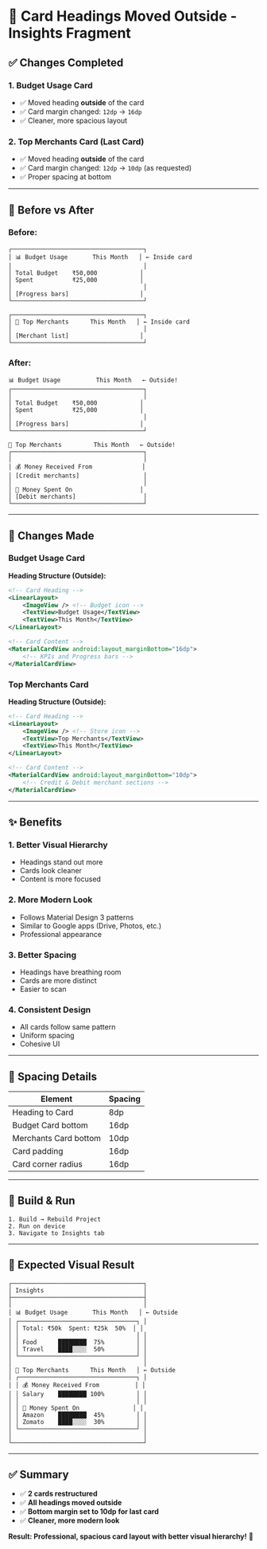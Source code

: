 # 🎨 Card Headings Moved Outside - Insights Fragment

## ✅ Changes Completed

### **1. Budget Usage Card**
- ✅ Moved heading **outside** of the card
- ✅ Card margin changed: `12dp` → `16dp`
- ✅ Cleaner, more spacious layout

### **2. Top Merchants Card** (Last Card)
- ✅ Moved heading **outside** of the card
- ✅ Card margin changed: `12dp` → `10dp` (as requested)
- ✅ Proper spacing at bottom

---

## 🎯 Before vs After

### **Before:**
```
┌─────────────────────────────────────┐
│ 📊 Budget Usage       This Month   │ ← Inside card
│                                     │
│ Total Budget    ₹50,000            │
│ Spent           ₹25,000            │
│                                     │
│ [Progress bars]                    │
└─────────────────────────────────────┘

┌─────────────────────────────────────┐
│ 🏪 Top Merchants      This Month   │ ← Inside card
│                                     │
│ [Merchant list]                    │
└─────────────────────────────────────┘
```

### **After:**
```
📊 Budget Usage          This Month   ← Outside!
┌─────────────────────────────────────┐
│                                     │
│ Total Budget    ₹50,000            │
│ Spent           ₹25,000            │
│                                     │
│ [Progress bars]                    │
└─────────────────────────────────────┘

🏪 Top Merchants         This Month   ← Outside!
┌─────────────────────────────────────┐
│                                     │
│ 💰 Money Received From              │
│ [Credit merchants]                  │
│                                     │
│ 💸 Money Spent On                   │
│ [Debit merchants]                   │
└─────────────────────────────────────┘
```

---

## 📝 Changes Made

### **Budget Usage Card**

**Heading Structure (Outside):**
```xml
<!-- Card Heading -->
<LinearLayout>
    <ImageView /> <!-- Budget icon -->
    <TextView>Budget Usage</TextView>
    <TextView>This Month</TextView>
</LinearLayout>

<!-- Card Content -->
<MaterialCardView android:layout_marginBottom="16dp">
    <!-- KPIs and Progress bars -->
</MaterialCardView>
```

### **Top Merchants Card**

**Heading Structure (Outside):**
```xml
<!-- Card Heading -->
<LinearLayout>
    <ImageView /> <!-- Store icon -->
    <TextView>Top Merchants</TextView>
    <TextView>This Month</TextView>
</LinearLayout>

<!-- Card Content -->
<MaterialCardView android:layout_marginBottom="10dp">
    <!-- Credit & Debit merchant sections -->
</MaterialCardView>
```

---

## ✨ Benefits

### **1. Better Visual Hierarchy**
- Headings stand out more
- Cards look cleaner
- Content is more focused

### **2. More Modern Look**
- Follows Material Design 3 patterns
- Similar to Google apps (Drive, Photos, etc.)
- Professional appearance

### **3. Better Spacing**
- Headings have breathing room
- Cards are more distinct
- Easier to scan

### **4. Consistent Design**
- All cards follow same pattern
- Uniform spacing
- Cohesive UI

---

## 📐 Spacing Details

| Element | Spacing |
|---------|---------|
| Heading to Card | 8dp |
| Budget Card bottom | 16dp |
| Merchants Card bottom | 10dp |
| Card padding | 16dp |
| Card corner radius | 16dp |

---

## 🚀 Build & Run

```
1. Build → Rebuild Project
2. Run on device
3. Navigate to Insights tab
```

---

## 🎨 Expected Visual Result

```
┌─────────────────────────────────────┐
│ Insights                            │
├─────────────────────────────────────┤
│                                     │
│ 📊 Budget Usage       This Month   │ ← Outside
│ ┌─────────────────────────────────┐ │
│ │ Total: ₹50k  Spent: ₹25k  50%  │ │
│ │                                 │ │
│ │ Food      ████████  75%         │ │
│ │ Travel    ████░░░░  50%         │ │
│ └─────────────────────────────────┘ │
│                                     │
│ 🏪 Top Merchants      This Month   │ ← Outside
│ ┌─────────────────────────────────┐ │
│ │ 💰 Money Received From          │ │
│ │ Salary    ████████ 100%         │ │
│ │                                 │ │
│ │ 💸 Money Spent On               │ │
│ │ Amazon    ████████  45%         │ │
│ │ Zomato    ████░░░░  30%         │ │
│ └─────────────────────────────────┘ │
│                                     │
└─────────────────────────────────────┘
```

---

## ✅ Summary

- ✅ **2 cards restructured**
- ✅ **All headings moved outside**
- ✅ **Bottom margin set to 10dp for last card**
- ✅ **Cleaner, more modern look**

**Result: Professional, spacious card layout with better visual hierarchy!** 🎉

